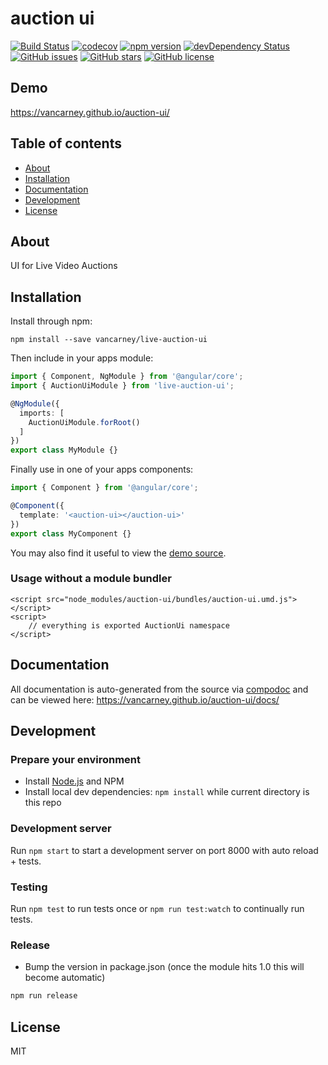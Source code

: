 # auction ui
[![Build Status](https://travis-ci.org/vancarney/live-auction-ui.svg?branch=master)](https://travis-ci.org/vancarney/live-auction-ui)
[![codecov](https://codecov.io/gh/vancarney/live-auction-ui/branch/master/graph/badge.svg)](https://codecov.io/gh/vancarney/live-auction-ui)
[![npm version](https://badge.fury.io/js/live-auction-ui.svg)](http://badge.fury.io/js/live-auction-ui)
[![devDependency Status](https://david-dm.org/vancarney/live-auction-ui/dev-status.svg)](https://david-dm.org/vancarney/live-auction-ui?type=dev)
[![GitHub issues](https://img.shields.io/github/issues/vancarney/live-auction-ui.svg)](https://github.com/vancarney/live-auction-ui/issues)
[![GitHub stars](https://img.shields.io/github/stars/vancarney/live-auction-ui.svg)](https://github.com/vancarney/live-auction-ui/stargazers)
[![GitHub license](https://img.shields.io/badge/license-MIT-blue.svg)](https://raw.githubusercontent.com/vancarney/live-auction-ui/master/LICENSE)

## Demo
https://vancarney.github.io/auction-ui/

## Table of contents

- [About](#about)
- [Installation](#installation)
- [Documentation](#documentation)
- [Development](#development)
- [License](#license)

## About

UI for Live Video Auctions

## Installation

Install through npm:
```
npm install --save vancarney/live-auction-ui
```

Then include in your apps module:

```typescript
import { Component, NgModule } from '@angular/core';
import { AuctionUiModule } from 'live-auction-ui';

@NgModule({
  imports: [
    AuctionUiModule.forRoot()
  ]
})
export class MyModule {}
```

Finally use in one of your apps components:
```typescript
import { Component } from '@angular/core';

@Component({
  template: '<auction-ui></auction-ui>'
})
export class MyComponent {}
```

You may also find it useful to view the [demo source](https://github.com/vancarney/live-auction-ui/blob/master/demo/demo.component.ts).

### Usage without a module bundler
```
<script src="node_modules/auction-ui/bundles/auction-ui.umd.js"></script>
<script>
    // everything is exported AuctionUi namespace
</script>
```

## Documentation
All documentation is auto-generated from the source via [compodoc](https://compodoc.github.io/compodoc/) and can be viewed here:
https://vancarney.github.io/auction-ui/docs/

## Development

### Prepare your environment
* Install [Node.js](http://nodejs.org/) and NPM
* Install local dev dependencies: `npm install` while current directory is this repo

### Development server
Run `npm start` to start a development server on port 8000 with auto reload + tests.

### Testing
Run `npm test` to run tests once or `npm run test:watch` to continually run tests.

### Release
* Bump the version in package.json (once the module hits 1.0 this will become automatic)
```bash
npm run release
```

## License

MIT
